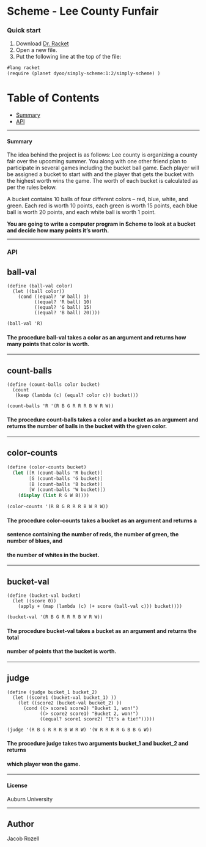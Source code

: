 # Scheme - Lee County Funfair


### Quick start
1) Download [Dr. Racket](https://download.racket-lang.org/)
2) Open a new file.
3) Put the following line at the top of the file: 

```scheme
#lang racket
(require (planet dyoo/simply-scheme:1:2/simply-scheme) )

```

# Table of Contents
* [Summary](#summary)
* [API](#API)

___

#### Summary
The idea behind the project is as follows:
Lee county is organizing a county fair over the upcoming summer. You along with one
other friend plan to participate in several games including the bucket ball game. Each
player will be assigned a bucket to start with and the player that gets the bucket with the
highest worth wins the game. The worth of each bucket is calculated as per the rules
below. 

A bucket contains 10 balls of four different colors – red, blue, white, and green. Each
red is worth 10 points, each green is worth 15 points, each blue ball is worth 20 points,
and each white ball is worth 1 point. 

**You are going to write a computer program in
Scheme to look at a bucket and decide how many points it’s worth.**
___

### API

## ball-val
```racket
(define (ball-val color)
  (let ((ball color))
    (cond ((equal? 'W ball) 1)
          ((equal? 'R ball) 10)
          ((equal? 'G ball) 15)
          ((equal? 'B ball) 20))))
```
```scheme
(ball-val 'R)
```
#### The procedure ball-val takes a color as an argument and returns how many points that color is worth.
___

## count-balls
```racket
(define (count-balls color bucket)
  (count
   (keep (lambda (c) (equal? color c)) bucket)))
```
```scheme
(count-balls 'R '(R B G R R R B W R W))
```
#### The procedure count-balls takes a color and a bucket as an argument and returns the number of balls in the bucket with the given color.
___

## color-counts
```scheme
(define (color-counts bucket)
  (let ([R (count-balls 'R bucket)]
        [G (count-balls 'G bucket)]
        [B (count-balls 'B bucket)]
        [W (count-balls 'W bucket)])
    (display (list R G W B))))
```
```scheme
(color-counts '(R B G R R R B W R W))
```
#### The procedure color-counts takes a bucket as an argument and returns a
#### sentence containing the number of reds, the number of green, the number of blues, and
#### the number of whites in the bucket.
___

## bucket-val
```racket
(define (bucket-val bucket)
  (let ((score 0))
    (apply + (map (lambda (c) (+ score (ball-val c))) bucket))))
```
```scheme
(bucket-val '(R B G R R R B W R W))
```
#### The procedure bucket-val takes a bucket as an argument and returns the total
#### number of points that the bucket is worth.
___

## judge
```racket
(define (judge bucket_1 bucket_2)
  (let ((score1 (bucket-val bucket_1) ))
    (let ((score2 (bucket-val bucket_2) ))
      (cond ((> score1 score2) "Bucket 1, won!")
            ((> score2 score1) "Bucket 2, won!")
            ((equal? score1 score2) "It's a tie!")))))
```
```scheme
(judge '(R B G R R R B W R W) '(W R R R R G B B G W))
```
#### The procedure judge takes two arguments bucket_1 and bucket_2 and returns
#### which player won the game.
___

#### License
Auburn University
___

## Author
Jacob Rozell
